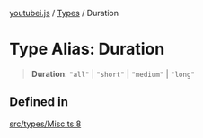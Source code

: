 [youtubei.js](../../../README.md) / [Types](../README.md) / Duration

# Type Alias: Duration

> **Duration**: `"all"` \| `"short"` \| `"medium"` \| `"long"`

## Defined in

[src/types/Misc.ts:8](https://github.com/LuanRT/YouTube.js/blob/fc5571629eca037af7de03f4b903da6add1f300b/src/types/Misc.ts#L8)
